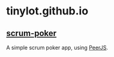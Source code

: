 # tinylot.github.io

## [scrum-poker](https://tinylot.github.io/scrum-poker.html)

A simple scrum poker app, using [PeerJS](https://peerjs.com/).